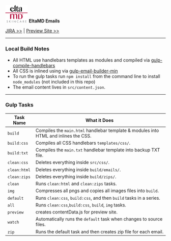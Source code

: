 <img src="preview/assets/images/header_logo_2x.png" alt="" width="70"/> **EltaMD Emails**

[JIRA >>](https://hogarthdigital.atlassian.net/browse/CTUS-230) | 
[Preview Site >>](https://www.campaign.hogarthww.digital/ctus-colgate/colgate-h207077/preview/categories/eng/index.html)

---
### Local Build Notes

- All HTML use handlebars templates as modules and compiled via [gulp-compile-handlebars](https://www.npmjs.com/package/gulp-compile-handlebars)
- All CSS is inlined using via [gulp-email-builder-min](https://www.npmjs.com/package/gulp-email-builder-min)
- To run the gulp tasks run `npm install` from the command line to install `node_modules` (not included in this repo)
- The email content lives in `src/content.json`.

---
### Gulp Tasks

Task Name    | What it Does
-------------|-----------
`build` 			| Compiles the `main.html` handlebar template & modules into HTML and inlines the CSS.
`build:css` 	| Compiles all CSS handlebars `templates/css/`.
`build:txt` 	| Compiles the `main.txt` handlebar template into backup TXT file.
`clean:css` 	| Deletes everything inside `src/css/`.
`clean:html` 	| Deletes everything inside `build/emails/`.
`clean:zips` 	| Deletes everything inside `build/zips/`.
`clean`		 		| Runs  `clean:html` and `clean:zips` tasks.
`img`			 		| Compresses all pngs and copies all images files into `build`.
`default` 		| Runs `clean:css`, `build:css`, and then `build` tasks in a series.
`all`					| Runs `clean:css`,`build:css`, `build`, `img` tasks.
`preview` 		| creates contentData.js for preview site.
`watch` 			| Automatically runs the `default` task when changes to source files.
`zip` 				| Runs the default task and then creates zip file for each email.

